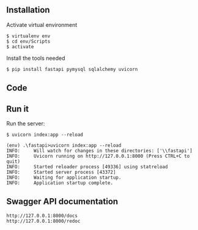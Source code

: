 ## Installation
<div class="termy">

Activate virtual environment
```console
$ virtualenv env
$ cd env/Scripts
$ activate
```
Install the tools needed

```console
$ pip install fastapi pymysql sqlalchemy uvicorn
```
## Code
<div class="termy">

## Run it
Run the server:
<div class="termy">

```console
$ uvicorn index:app --reload
```
```
(env) .\fastapi>uvicorn index:app --reload
INFO:     Will watch for changes in these directories: ['\\fastapi']
INFO:     Uvicorn running on http://127.0.0.1:8000 (Press CTRL+C to quit)
INFO:     Started reloader process [49336] using statreload
INFO:     Started server process [43372]
INFO:     Waiting for application startup.
INFO:     Application startup complete.
```

## Swagger API documentation

```console
http://127.0.0.1:8000/docs
http://127.0.0.1:8000/redoc
```



